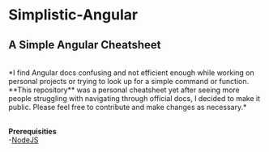 # Simplistic-Angular
## A Simple Angular Cheatsheet
<br>
*I find Angular docs confusing and not efficient enough while working on personal projects or trying to look up for a simple command or function. **This repository** was a personal cheatsheet yet after seeing more people struggling with navigating through official docs, I decided to make it public. Please feel free to contribute and make changes as necessary.*
<br><br>

**Prerequisities**
<br>
-[NodeJS](https://nodejs.org/en/)
